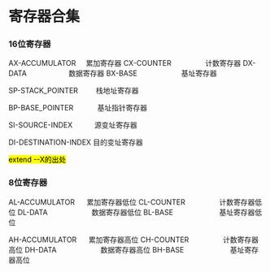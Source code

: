 # 寄存器合集

### 16位寄存器

AX-ACCUMULATOR         累加寄存器
CX-COUNTER                    计数寄存器
DX-DATA                            数据寄存器
BX-BASE                             基址寄存器

SP-STACK_POINTER         栈地址寄存器

BP-BASE_POINTER            基址指针寄存器

SI-SOURCE-INDEX             源变址寄存器

DI-DESTINATION-INDEX  目的变址寄存器 

<mark>extend   --X的出处</mark>

### 8位寄存器

AL-ACCUMULATOR      累加寄存器低位
CL-COUNTER                 计数寄存器低位
DL-DATA                         数据寄存器低位
BL-BASE                          基址寄存器低位

AH-ACCUMULATOR      累加寄存器高位
CH-COUNTER                 计数寄存器高位
DH-DATA                        数据寄存器高位
BH-BASE                         基址寄存器高位


